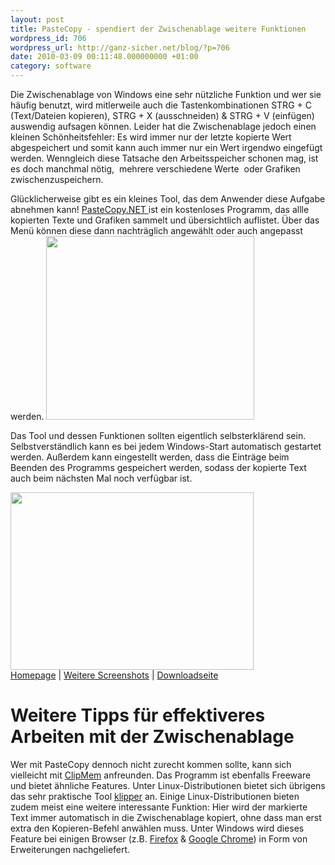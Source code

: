 ```yaml
---
layout: post
title: PasteCopy - spendiert der Zwischenablage weitere Funktionen
wordpress_id: 706
wordpress_url: http://ganz-sicher.net/blog/?p=706
date: 2010-03-09 00:11:48.000000000 +01:00
category: software
---
```

Die Zwischenablage von Windows eine sehr nützliche Funktion und wer sie häufig benutzt, wird mitlerweile auch die Tastenkombinationen <span class="tasta">STRG</span> + <span class="tasta">C</span> (Text/Dateien kopieren), <span class="tasta">STRG</span> + <span class="tasta">X</span> (ausschneiden) &amp; <span class="tasta">STRG</span> + <span class="tasta">V</span> (einfügen) auswendig aufsagen können. Leider hat die Zwischenablage jedoch einen kleinen Schönheitsfehler: Es wird immer nur der letzte kopierte Wert abgespeichert und somit kann auch immer nur ein Wert irgendwo eingefügt werden. Wenngleich diese Tatsache den Arbeitsspeicher schonen mag, ist es doch manchmal nötig,  mehrere verschiedene Werte  oder Grafiken zwischenzuspeichern.
<!--more-->

Glücklicherweise gibt es ein kleines Tool, das dem Anwender diese Aufgabe abnehmen kann! <a href="http://www.pastecopy.net/" target="_blank">PasteCopy.NET </a>ist ein kostenloses Programm, das allle kopierten Texte und Grafiken sammelt und übersichtlich auflistet. Über das Menü können diese dann nachträglich angewählt oder auch angepasst werden.
<img class="borderimg centered" title="Pastecopy_screen" src="http://ganz-sicher.net/blog/wp-content/uploads/Pastecopy_screen.png" alt="" width="333" height="294" />

Das Tool und dessen Funktionen sollten eigentlich selbsterklärend sein. Selbstverständlich kann es bei jedem Windows-Start automatisch gestartet werden. Außerdem kann eingestellt werden, dass die Einträge beim Beenden des Programms gespeichert werden, sodass der kopierte Text auch beim nächsten Mal noch verfügbar ist.

<img class="borderimg centered" title="pastecopy_screen (2)" src="http://ganz-sicher.net/blog/wp-content/uploads/pastecopy_screen-2.png" alt="" width="389" height="284" />

<div class="infobox">
<a href="http://www.pastecopy.net/" class="homelink" target="_blank">Homepage</a> | <a href="http://www.pastecopy.net/screenshots/" class="imagelink" target="_blank">Weitere Screenshots</a> | <a href="http://www.pastecopy.net/download/" class="packagelink" target="_blank">Downloadseite</a>
</div>

Weitere Tipps für effektiveres Arbeiten mit der Zwischenablage
===============================================================
Wer mit PasteCopy dennoch nicht zurecht kommen sollte, kann sich vielleicht mit <a href="http://www.software-brunnen.de/de/clm2_about.php" target="_blank">ClipMem</a> anfreunden. Das Programm ist ebenfalls Freeware und bietet ähnliche Features. Unter Linux-Distributionen bietet sich übrigens das sehr praktische Tool <a href="http://userbase.kde.org/Klipper" target="_blank">klipper</a> an. Einige Linux-Distributionen bieten zudem meist eine weitere interessante Funktion: Hier wird der markierte Text immer automatisch in die Zwischenablage kopiert, ohne dass man erst extra den Kopieren-Befehl anwählen muss. Unter Windows wird dieses Feature bei einigen Browser (z.B. <a href="https://addons.mozilla.org/de/firefox/addon/383" target="_blank">Firefox</a> &amp; <a href="http://www.chromeextensions.org/utilities/autocopy/" target="_blank">Google Chrome</a>) in Form von Erweiterungen nachgeliefert.
